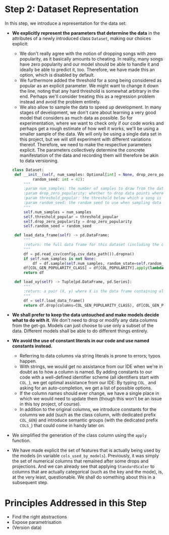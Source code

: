 # Step 2: Dataset Representation

In this step, we introduce a representation for the data set:
 * **We explicitly represent the parameters that determine the data** in the attributes 
   of a newly introduced class `Dataset`, making our choices explicit: 
   * We don't really agree with the notion of dropping songs with zero popularity,
     as it basically amounts to cheating. In reality, many songs have zero popularity
     and our model should be able to handle it and ideally be able to predict it, too.
     Therefore, we have made this an option, which is disabled by default.
   * We furthermore added the threshold for a song being considered as popular
     as an explicit parameter. We might want to change it down the line, noting 
     that any hard threshold is somewhat arbitrary in the end. Perhaps we'll consider treating
     this as a regression problem instead and avoid the problem entirely.
   * We also allow to sample the data to speed up development. In many stages
     of development, we don't care about learning a very good model that considers
     as much data as possible. So for experimentation, where we want to check
     only if our code works and perhaps get a rough estimate of how well it works,
     we'll be using a smaller sample of the data.
   We will only be using a single data set in this project, but we will still experiment with 
   different variations thereof. Therefore, we need to make the respective parameters 
   explicit. The parameters collectively determine the concrete manifestation of the data
   and recording them will therefore be akin to data versioning.

   ```python
   class Dataset:
    def __init__(self, num_samples: Optional[int] = None, drop_zero_popularity: bool = False, threshold_popular: int = 50,
            random_seed: int = 42):
        """
        :param num_samples: the number of samples to draw from the data frame; if None, use all samples
        :param drop_zero_popularity: whether to drop data points where the popularity is zero
        :param threshold_popular: the threshold below which a song is considered as unpopular
        :param random_seed: the random seed to use when sampling data points
        """
        self.num_samples = num_samples
        self.threshold_popular = threshold_popular
        self.drop_zero_popularity = drop_zero_popularity
        self.random_seed = random_seed

    def load_data_frame(self) -> pd.DataFrame:
        """
        :return: the full data frame for this dataset (including the class column)
        """
        df = pd.read_csv(config.csv_data_path()).dropna()
        if self.num_samples is not None:
            df = df.sample(self.num_samples, random_state=self.random_seed)
        df[COL_GEN_POPULARITY_CLASS] = df[COL_POPULARITY].apply(lambda x: CLASS_POPULAR if x >= self.threshold_popular else CLASS_UNPOPULAR)
        return df

    def load_xy(self) -> Tuple[pd.DataFrame, pd.Series]:
        """
        :return: a pair (X, y) where X is the data frame containing all attributes and y is the corresping series of class values
        """
        df = self.load_data_frame()
        return df.drop(columns=COL_GEN_POPULARITY_CLASS), df[COL_GEN_POPULARITY_CLASS]
   ```

 * **We shall prefer to keep the data
   untouched and make models decide what to do with it**. 
   We don't need to drop or modify any data columns from the get-go. Models can just 
   choose to use only a subset of the data. Different models shall
   be able to do different things entirely.
 * **We avoid the use of constant literals in our code and use named constants instead.**
     * Referring to data columns via string literals is prone to errors; typos happen.
     * With strings, we would get no assistance from our IDE when we're in doubt as to how a column is named. 
       By adding constants to our code with a well-defined identifier scheme (all identifiers start with `COL_`), we
       get optimal assistance from our IDE: By typing `COL_` and asking for an auto-completion,
       we get a list of possible options. 
     * If the column names should ever change, we have a single place in which we would need to 
       update them (though this won't be an issue in this toy project, of course).
     * In addition to the original columns, we introduce constants for the columns we add (such as 
       the class column, with dedicated prefix `COL_GEN`) and introduce semantic groups (with the dedicated prefix `COLS_`) that could
       come in handy later on. 
 * We simplified the generation of the class column using the `apply` function.
 * We have made explicit the set of features that is actually being used by the models (in variable `cols_used_by_models`).
   Previously, it was simply the set of numerical columns that remained after some drops and projections.
   And we can already see that applying `StandardScaler` to columns that are actually categorical (such as the key and the mode),
   is, at the very least, questionable. We shall do something about this in a subsequent step.

# Principles Addressed in this Step

* Find the right abstractions
* Expose parametrisation
* (Version data)